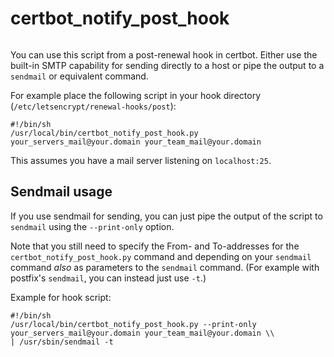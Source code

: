 certbot_notify_post_hook
========================

<img href="https://travis-ci.org/hstock/certbot-renew-email.svg?branch=master"/>

You can use this script from a post-renewal hook in certbot. Either use the
built-in SMTP capability for sending directly to a host or pipe the output
to a `sendmail` or equivalent command.

For example place the following script in your hook directory
(`/etc/letsencrypt/renewal-hooks/post`):

    #!/bin/sh
    /usr/local/bin/certbot_notify_post_hook.py your_servers_mail@your.domain your_team_mail@your.domain

This assumes you have a mail server listening on `localhost:25`.

Sendmail usage
--------------

If you use sendmail for sending, you can just pipe the output of the
script to `sendmail` using the `--print-only` option.

Note that you still need to specify the From- and To-addresses for the
`certbot_notify_post_hook.py` command and depending on your `sendmail`
command _also_ as parameters to the `sendmail` command. (For example with
postfix's `sendmail`, you can instead just use `-t`.)

Example for hook script:

    #!/bin/sh
    /usr/local/bin/certbot_notify_post_hook.py --print-only your_servers_mail@your.domain your_team_mail@your.domain \\
    | /usr/sbin/sendmail -t

